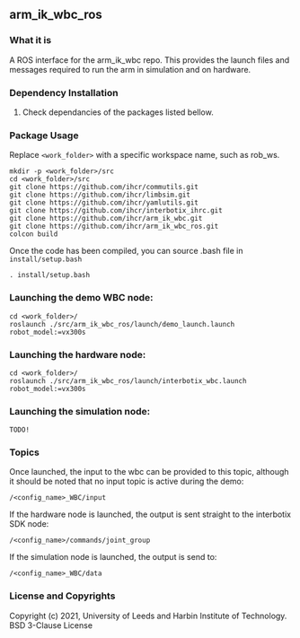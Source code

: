 arm_ik_wbc_ros
------

### What it is
A ROS interface for the arm_ik_wbc repo. This provides the launch files and messages required to run the arm in simulation and on hardware.

### Dependency Installation

1. Check dependancies of the packages listed bellow.

### Package Usage
Replace `<work_folder>` with a specific workspace name, such as rob_ws.
```
mkdir -p <work_folder>/src
cd <work_folder>/src
git clone https://github.com/ihcr/commutils.git
git clone https://github.com/ihcr/limbsim.git
git clone https://github.com/ihcr/yamlutils.git
git clone https://github.com/ihcr/interbotix_ihrc.git
git clone https://github.com/ihcr/arm_ik_wbc.git
git clone https://github.com/ihcr/arm_ik_wbc_ros.git
colcon build
```
Once the code has been compiled, you can source .bash file in `install/setup.bash`
```
. install/setup.bash
```

### Launching the demo WBC node:
```
cd <work_folder>/
roslaunch ./src/arm_ik_wbc_ros/launch/demo_launch.launch robot_model:=vx300s
```

### Launching the hardware node:
```
cd <work_folder>/
roslaunch ./src/arm_ik_wbc_ros/launch/interbotix_wbc.launch robot_model:=vx300s
```

### Launching the simulation node:
```
TODO!
```

### Topics
Once launched, the input to the wbc can be provided to this topic, although it should be noted that no input topic is active during the demo:
```
/<config_name>_WBC/input
```
If the hardware node is launched, the output is sent straight to the interbotix SDK node:
```
/<config_name>/commands/joint_group
```
If the simulation node is launched, the output is send to:
```
/<config_name>_WBC/data
```

### License and Copyrights

Copyright (c) 2021, University of Leeds and Harbin Institute of Technology.
BSD 3-Clause License

